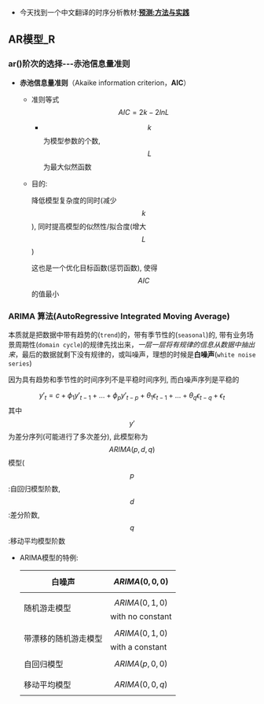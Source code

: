 - 今天找到一个中文翻译的时序分析教材:[**预测:方法与实践**](https://otexts.com/fppcn/)

## AR模型_R

### ar()阶次的选择---**赤池信息量准则**

- **赤池信息量准则**（Akaike information criterion，**AIC**）

  - 准则等式
    $$
    AIC = 2k - 2lnL
    $$

    - $$k$$为模型参数的个数, $$L$$为最大似然函数

  - 目的: 

    降低模型复杂度的同时(减少$$k$$), 同时提高模型的似然性/拟合度(增大$$L$$)

    这也是一个优化目标函数(惩罚函数), 使得$$AIC$$的值最小

### ARIMA 算法(AutoRegressive Integrated Moving Average)

本质就是把数据中带有趋势的(`trend`)的，带有季节性的(`seasonal`)的, 带有业务场景周期性(`domain cycle`)的规律先找出来，*一层一层将有规律的信息从数据中抽出来*，最后的数据就剩下没有规律的，或叫噪声，理想的时候是**白噪声**(`white noise series`)

因为具有趋势和季节性的时间序列不是平稳时间序列, 而白噪声序列是平稳的

$$
y'_t=c+\phi_1y'_{t-1}+\dots+\phi_py'_{t-p} + \theta_1\epsilon_{t-1}+\dots+\theta_q\epsilon_{t-q}+\epsilon_t
$$
其中$$y'$$为差分序列(可能进行了多次差分), 此模型称为$$ARIMA(p,d,q)$$模型($$p$$:自回归模型阶数,$$d$$:差分阶数, $$q$$:移动平均模型阶数

- ARIMA模型的特例:

  | 白噪声               | $$ARIMA(0,0,0)$$                  |
  | -------------------- | --------------------------------- |
  | 随机游走模型         | $$ARIMA(0,1,0)$$ with no constant |
  | 带漂移的随机游走模型 | $$ARIMA(0,1,0) $$ with a constant |
  | 自回归模型           | $$ARIMA(p,0,0)$$                  |
  | 移动平均模型         | $$ARIMA(0,0,q)$$                  |

  
